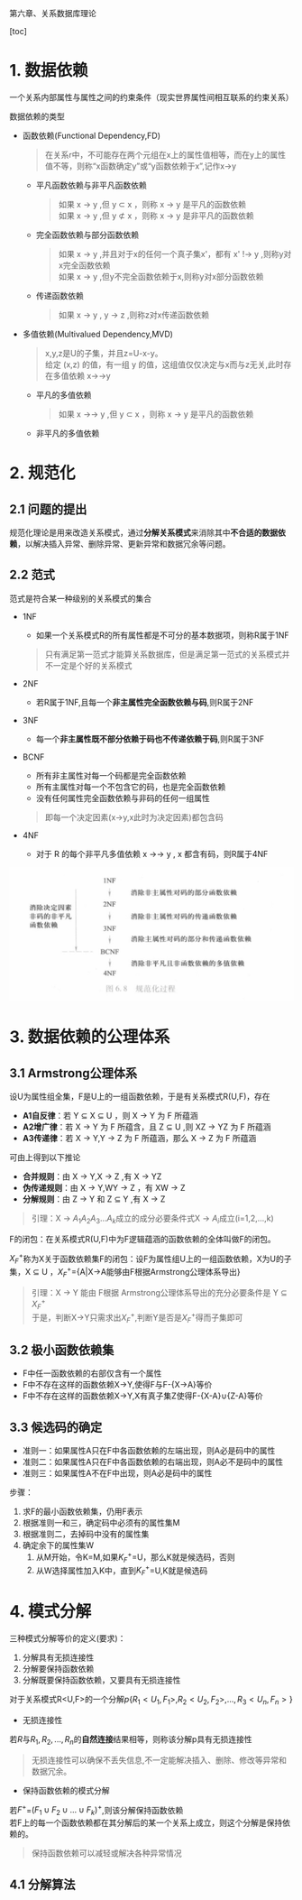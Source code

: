 第六章、关系数据库理论

[toc]

# 1. 数据依赖

一个关系内部属性与属性之间的约束条件（现实世界属性间相互联系的约束关系）  

数据依赖的类型
- 函数依赖(Functional Dependency,FD)
    > 在关系r中，不可能存在两个元组在x上的属性值相等，而在y上的属性值不等，则称“x函数确定y”或“y函数依赖于x”,记作x->y
    - 平凡函数依赖与非平凡函数依赖
        > 如果 x -> y ,但 y ⊂ x ，则称 x -> y 是平凡的函数依赖   
        > 如果 x -> y ,但 y ⊄ x ，则称 x -> y 是非平凡的函数依赖 
    - 完全函数依赖与部分函数依赖
        > 如果 x -> y ,并且对于x的任何一个真子集x'，都有 x' !-> y ,则称y对x完全函数依赖   
        > 如果 x -> y ,但y不完全函数依赖于x,则称y对x部分函数依赖  
    - 传递函数依赖
        > 如果 x -> y , y -> z ,则称z对x传递函数依赖  
- 多值依赖(Multivalued Dependency,MVD)
    > x,y,z是U的子集，并且z=U-x-y。  
    > 给定 (x,z) 的值，有一组 y 的值，这组值仅仅决定与x而与z无关,此时存在多值依赖 x->->y
    - 平凡的多值依赖
        > 如果 x ->-> y ,但 y ⊂ x ，则称 x -> y 是平凡的函数依赖   
    - 非平凡的多值依赖


# 2. 规范化

## 2.1 问题的提出

规范化理论是用来改造关系模式，通过**分解关系模式**来消除其中**不合适的数据依赖**，以解决插入异常、删除异常、更新异常和数据冗余等问题。

## 2.2 范式

范式是符合某一种级别的关系模式的集合

- 1NF
    - 如果一个关系模式R的所有属性都是不可分的基本数据项，则称R属于1NF  
    > 只有满足第一范式才能算关系数据库，但是满足第一范式的关系模式并不一定是个好的关系模式

- 2NF
    - 若R属于1NF,且每一个**非主属性完全函数依赖与码**,则R属于2NF  

- 3NF  
    - 每一个**非主属性既不部分依赖于码也不传递依赖于码**,则R属于3NF  

- BCNF 
    - 所有非主属性对每一个码都是完全函数依赖
    - 所有主属性对每一个不包含它的码，也是完全函数依赖
    - 没有任何属性完全函数依赖与非码的任何一组属性
    > 即每一个决定因素(x->y,x此时为决定因素)都包含码  

- 4NF
    - 对于 R 的每个非平凡多值依赖 x ->-> y , x 都含有码，则R属于4NF

![](assets/fanshi.png)
    

# 3. 数据依赖的公理体系


## 3.1 Armstrong公理体系

设U为属性组全集，F是U上的一组函数依赖，于是有关系模式R(U,F)，存在  
- **A1自反律**：若 Y ⊆ X ⊆ U ，则 X -> Y 为 F 所蕴涵  
- **A2增广律**：若 X -> Y 为 F 所蕴含，且 Z ⊆ U ,则 XZ -> YZ 为 F 所蕴涵  
- **A3传递律**：若 X -> Y,Y -> Z 为 F 所蕴涵，那么 X -> Z 为 F 所蕴涵  

可由上得到以下推论  

- **合并规则**：由 X -> Y,X -> Z ,有 X -> YZ  
- **伪传递规则**：由 X -> Y,WY -> Z ，有 XW -> Z  
- **分解规则**：由 Z -> Y 和 Z ⊆ Y ,有 X -> Z

> 引理：X -> $A_1A_2A_3...A_k$成立的成分必要条件式X -> $A_i$成立(i=1,2,...,k)  

F的闭包：在关系模式R(U,F)中为F逻辑蕴涵的函数依赖的全体叫做F的闭包。  

$X_F^+$称为X关于函数依赖集F的闭包：设F为属性组U上的一组函数依赖，X为U的子集，X ⊆ U ，$X_F^+$={A|X->A能够由F根据Armstrong公理体系导出}

> 引理：X -> Y 能由 F根据 Armstrong公理体系导出的充分必要条件是 Y ⊆ $X_F^+$  
> 于是，判断X->Y只需求出$X_F^+$,判断Y是否是$X_F^+$得而子集即可


## 3.2 极小函数依赖集

- F中任一函数依赖的右部仅含有一个属性  
- F中不存在这样的函数依赖X->Y,使得F与F-{X->A}等价
- F中不存在这样的函数依赖X->Y,X有真子集Z使得F-{X-A}∪{Z-A}等价

## 3.3 候选码的确定

- 准则一：如果属性A只在F中各函数依赖的左端出现，则A必是码中的属性
- 准则二：如果属性A只在F中各函数依赖的右端出现，则A必不是码中的属性
- 准则三：如果属性A不在F中出现，则A必是码中的属性

步骤：
1. 求F的最小函数依赖集，仍用F表示 
2. 根据准则一和三，确定码中必须有的属性集M
3. 根据准则二，去掉码中没有的属性集
4. 确定余下的属性集W 
    1. 从M开始，令K=M,如果$K_F^+$=U，那么K就是候选码，否则
    2. 从W选择属性加入K中，直到$K_F^+$=U,K就是候选码  


# 4. 模式分解

三种模式分解等价的定义(要求)：
1. 分解具有无损连接性
2. 分解要保持函数依赖
3. 分解既要保持函数依赖，又要具有无损连接性

对于关系模式R\<U,F\>的一个分解$p\{R_1<U_1,F_1>,R_2<U_2,F_2>,...,R_3<U_n,F_n>\}$

- 无损连接性  

若$R$与$R_1,R_2,...,R_n$的**自然连接**结果相等，则称该分解p具有无损连接性

> 无损连接性可以确保不丢失信息,不一定能解决插入、删除、修改等异常和数据冗余。

- 保持函数依赖的模式分解

若$F^+$=$(F_1∪F_2∪...∪F_k)^+$,则该分解保持函数依赖  
若F上的每一个函数依赖都在其分解后的某一个关系上成立，则这个分解是保持依赖的。

> 保持函数依赖可以减轻或解决各种异常情况  


## 4.1 分解算法



